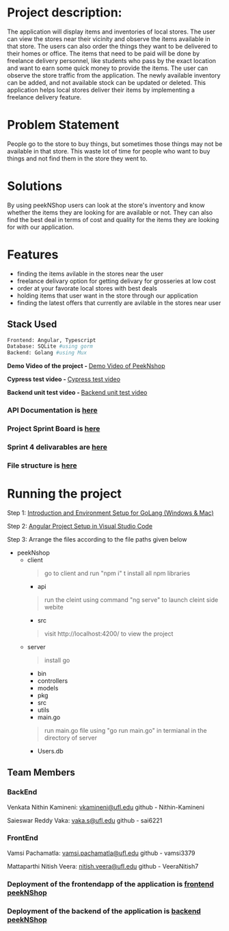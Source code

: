 # Project description:
The application will display items and inventories of local stores. The user can view the stores near their vicinity and observe the items available in that store. The users can also order the things they want to be delivered to their homes or office. The items that need to be paid will be done by freelance delivery personnel, like students who pass by the exact location and want to earn some quick money to provide the items. The user can observe the store traffic from the application. The newly available inventory can be added, and not available stock can be updated or deleted. This application helps local stores deliver their items by implementing a freelance delivery feature.

# Problem Statement

People go to the store to buy things, but sometimes those things may not be available in that store. This waste lot of time for people who want to buy things and not find them in the store they went to.

# Solutions

By using peekNShop users can look at the store's inventory and know whether the items they are looking for are available or not. They can also find the best deal in terms of cost and quality for the items they are looking for with our application.

# Features
- finding the items avilable in the stores near the user
- freelance delivary option for getting delivary for grosseries at low cost
- order at your favorate local stores with best deals
- holding items that user want in the store through our application
- finding the latest offers that currently are avilable in the stores near user

## Stack Used

```bash
Frontend: Angular, Typescript
Database: SQLite #using gorm
Backend: Golang #using Mux
```

<strong>Demo Video of the project - </strong>
[Demo Video of PeekNshop](https://www.youtube.com/watch?v=bLQmdahIzR0)

<strong>Cypress test video - </strong>
[Cypress test video](https://youtu.be/RTktAoyVcZU)

<strong>Backend unit test video - </strong>
[Backend unit test video](https://youtu.be/fgYtMIBUJJQ)


### API Documentation is [here](https://github.com/Nithin-Kamineni/peekNshop/wiki/REST-API-Documentation)

### Project Sprint Board is [here](https://github.com/Nithin-Kamineni/peekNshop/projects/1)

### Sprint 4 delivarables are [here](https://github.com/Nithin-Kamineni/peekNshop/blob/main/sprint.md)

### File structure is [here](https://github.com/Nithin-Kamineni/peekNshop/wiki/File-Structure)

# Running the project
Step 1: [Introduction and Environment Setup for GoLang (Windows & Mac)](https://www.youtube.com/watch?v=dgIh-VYcWYw "Introduction and Environment Setup for GoLang (Windows & Mac)")

Step 2: [Angular Project Setup in Visual Studio Code](https://www.youtube.com/watch?v=ZJejjL1Iev0 "Angular Project Setup in Visual Studio Code")

Step 3: Arrange the files according to the file paths given below 
- peekNshop
  - client
    > go to client and run "npm i" t install all npm libraries
    - api
    > run the cleint using command "ng serve" to launch cleint side webite
    - src
    > visit http://localhost:4200/ to view the project
  - server
    > install go
    - bin
    - controllers
    - models
    - pkg
    - src
    - utils
    - main.go
    > run main.go file using "go run main.go" in termianal in the directory of server
    - Users.db
  
  
## Team Members
### BackEnd
Venkata Nithin Kamineni: vkamineni@ufl.edu github - Nithin-Kamineni

Saieswar Reddy Vaka: vaka.s@ufl.edu github - sai6221
### FrontEnd
Vamsi Pachamatla: vamsi.pachamatla@ufl.edu github - vamsi3379

Mattaparthi Nitish Veera: nitish.veera@ufl.edu github - VeeraNitish7

### Deployment of the frontendapp of the application is [frontend peekNShop](https://ubiquitous-biscochitos-d3a939.netlify.app)
### Deployment of the backend of the application is [backend peekNShop](https://git.heroku.com/pure-temple-70794.git)
